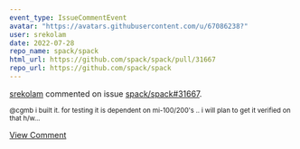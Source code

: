```yaml
---
event_type: IssueCommentEvent
avatar: "https://avatars.githubusercontent.com/u/67086238?"
user: srekolam
date: 2022-07-28
repo_name: spack/spack
html_url: https://github.com/spack/spack/pull/31667
repo_url: https://github.com/spack/spack
---
```


<a href='https://github.com/srekolam' target='_blank'>srekolam</a> commented on issue <a href='https://github.com/spack/spack/pull/31667' target='_blank'>spack/spack#31667</a>.

<small>@cgmb i built it. for testing it is dependent on mi-100/200's .. i will plan to get it verified on that h/w...</small>

<a href='https://github.com/spack/spack/pull/31667' target='_blank'>View Comment</a>